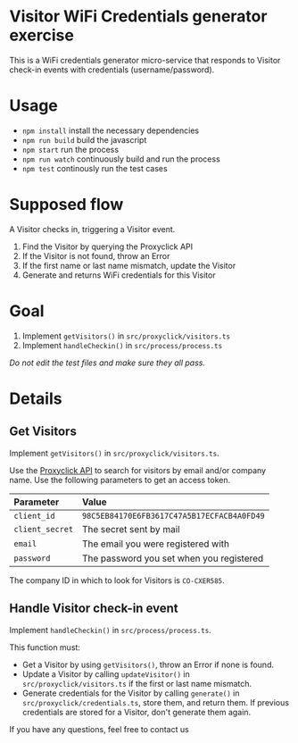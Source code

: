# Visitor WiFi Credentials generator exercise

This is a WiFi credentials generator micro-service that responds to Visitor check-in events with credentials (username/password).

# Usage

-   `npm install` install the necessary dependencies
-   `npm run build` build the javascript
-   `npm start` run the process
-   `npm run watch` continuously build and run the process
-   `npm test` continously run the test cases

# Supposed flow

A Visitor checks in, triggering a Visitor event.

1.  Find the Visitor by querying the Proxyclick API
2.  If the Visitor is not found, throw an Error
3.  If the first name or last name mismatch, update the Visitor
4.  Generate and returns WiFi credentials for this Visitor

# Goal

1.  Implement `getVisitors()` in `src/proxyclick/visitors.ts`
2.  Implement `handleCheckin()` in `src/process/process.ts`

_Do not edit the test files and make sure they all pass._

# Details

## Get Visitors

Implement `getVisitors()` in `src/proxyclick/visitors.ts`.

Use the [Proxyclick API](ttps://api.proxyclick.com/v1/docs/#introduction) to search for visitors by email and/or company name. Use the following parameters to get an access token.

| Parameter       | Value                                      |
| :-------------- | :----------------------------------------- |
| `client_id`     | `98C5EB84170E6FB3617C47A5B17ECFACB4A0FD49` |
| `client_secret` | The secret sent by mail                    |
| `email`         | The email you were registered with         |
| `password`      | The password you set when you registered   |

The company ID in which to look for Visitors is `CO-CXER585`.

## Handle Visitor check-in event

Implement `handleCheckin()` in `src/process/process.ts`.

This function must:

-   Get a Visitor by using `getVisitors()`, throw an Error if none is found.
-   Update a Visitor by calling `updateVisitor()` in `src/proxyclick/visitors.ts` if the first or last name mismatch.
-   Generate credentials for the Visitor by calling `generate()` in `src/proxyclick/credentials.ts`, store them, and return them. If previous credentials are stored for a Visitor, don't generate them again.

If you have any questions, feel free to contact us
